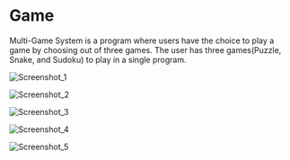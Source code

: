 # Game
Multi-Game System is a program where users have the choice to play a game by
choosing out of three games. The user has three games(Puzzle, Snake, and
Sudoku) to play in a single program.


![Screenshot_1](https://user-images.githubusercontent.com/38405974/145193979-244231b7-0ada-4985-b03c-5a203032e6c1.jpg)

![Screenshot_2](https://user-images.githubusercontent.com/38405974/145193982-0318dc3b-6e1b-451f-b573-0671eef050e3.jpg)

![Screenshot_3](https://user-images.githubusercontent.com/38405974/145193983-362dfcbc-7b8c-4173-b730-a459470cc5a6.jpg)

![Screenshot_4](https://user-images.githubusercontent.com/38405974/145193970-8ca3ab47-8c24-474b-afaf-d4efe72da38f.jpg)

![Screenshot_5](https://user-images.githubusercontent.com/38405974/145193975-6e5ed77c-d924-4a9f-a89f-8af0f9906ef4.jpg)
